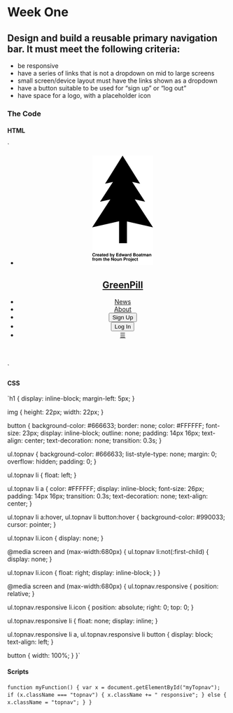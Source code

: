 # Week One

## Design and build a reusable primary navigation bar. It must meet the following criteria:
* be responsive
* have a series of links that is not a dropdown on mid to large screens
* small screen/device layout must have the links shown as a dropdown
* have a button suitable to be used for “sign up” or “log out”
* have space for a logo, with a placeholder icon

### The Code
#### HTML
`<header>
  <nav>
    <ul class="topnav" id="myTopnav">
      <li><a href="#home"><img src="logo.svg" alt="logo"><h1>GreenPill</h1></a></li>
      <li><a href="#news">News</a></li>
      <li><a href="#about">About</a></li>
      <li><button id="sign-up-btn" type="button" name="signup">Sign Up</button></li>
      <li><button id="log-in-btn" type="button" name="login">Log In</button></li>
      <li class="icon">
        <a href="javascript:void(0);" onclick="myFunction()">&#9776;</a>
      </li>
    </ul>
  </nav>
</header>`

#### CSS
`h1 {
  display: inline-block;
  margin-left: 5px;
}

img {
  height: 22px;
  width: 22px;
}

button {
  background-color: #666633;
  border: none;
  color: #FFFFFF;
  font-size: 23px;
  display: inline-block;
  outline: none;
  padding: 14px 16px;
  text-align: center;
  text-decoration: none;
  transition: 0.3s;
}

ul.topnav {
  background-color: #666633;
  list-style-type: none;
  margin: 0;
  overflow: hidden;
  padding: 0;
}

ul.topnav li {
  float: left;
}

ul.topnav li a {
  color: #FFFFFF;
  display: inline-block;
  font-size: 26px;
  padding: 14px 16px;
  transition: 0.3s;
  text-decoration: none;
  text-align: center;
}

ul.topnav li a:hover, ul.topnav li button:hover  {
  background-color: #990033;
  cursor: pointer;
}

ul.topnav li.icon {
  display: none;
}

@media screen and (max-width:680px) {
  ul.topnav li:not(:first-child) {
    display: none;
  }

  ul.topnav li.icon {
    float: right;
    display: inline-block;
  }
}

@media screen and (max-width:680px) {
  ul.topnav.responsive {
    position: relative;
  }

  ul.topnav.responsive li.icon {
    position: absolute;
    right: 0;
    top: 0;
  }

  ul.topnav.responsive li {
    float: none;
    display: inline;
  }

  ul.topnav.responsive li a, ul.topnav.responsive li button {
    display: block;
    text-align: left;
  }

  button {
    width: 100%;
  }
}`

#### Scripts
`function myFunction() {
    var x = document.getElementById("myTopnav");
    if (x.className === "topnav") {
        x.className += " responsive";
    } else {
        x.className = "topnav";
    }
}`
